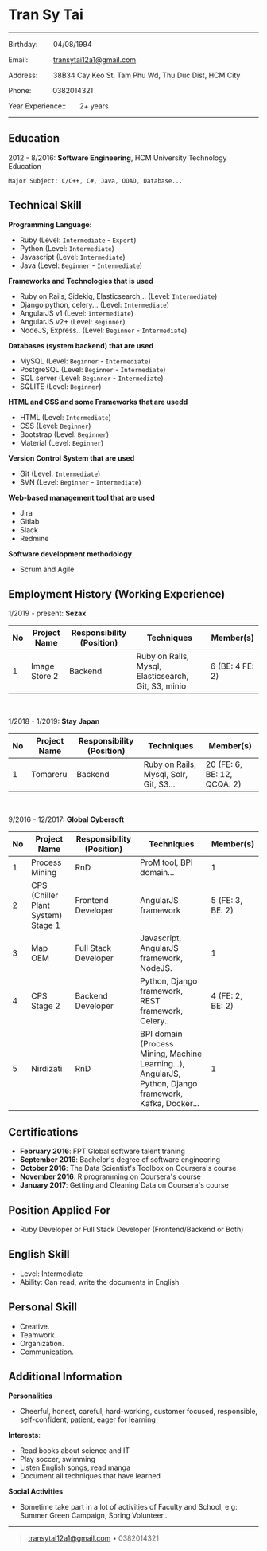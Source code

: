 Tran Sy Tai
============

-------------------     ----------------------------
Birthday: &nbsp;&nbsp;&nbsp;&nbsp;&nbsp;&nbsp;&nbsp;04/08/1994

Email: &nbsp;&nbsp;&nbsp;&nbsp;&nbsp;&nbsp;&nbsp;&nbsp;&nbsp;&nbsp;&nbsp;&nbsp;transytai12a1@gmail.com

Address: &nbsp;&nbsp;&nbsp;&nbsp;&nbsp;&nbsp;&nbsp;38B34 Cay Keo St, Tam Phu Wd, Thu Duc Dist, HCM City

Phone:&nbsp;&nbsp;&nbsp;&nbsp;&nbsp;&nbsp;&nbsp;&nbsp;&nbsp;&nbsp;&nbsp;0382014321

Year Experience::&nbsp;&nbsp;&nbsp;&nbsp;&nbsp;&nbsp;&nbsp;2+ years
-------------------     ----------------------------

Education
---------

2012 - 8/2016:  **Software Engineering**, HCM University Technology Education

    Major Subject: C/C++, C#, Java, OOAD, Database...


Technical Skill
----------

**Programming Language:**
+ Ruby (Level: `Intermediate` - `Expert`)
+ Python (Level: `Intermediate`)
+ Javascript (Level: `Intermediate`)
+ Java (Level: `Beginner` - `Intermediate`)

**Frameworks and Technologies that is used**
+ Ruby on Rails, Sidekiq, Elasticsearch,.. (Level: `Intermediate`)
+ Django python, celery... (Level: `Intermediate`)
+ AngularJS v1 (Level: `Intermediate`)
+ AngularJS v2+ (Level: `Beginner`)
+ NodeJS, Express.. (Level: `Beginner` - `Intermediate`)

**Databases (system backend) that are used**
+ MySQL (Level: `Beginner` - `Intermediate`)
+ PostgreSQL (Level: `Beginner` - `Intermediate`)
+ SQL server (Level: `Beginner` - `Intermediate`)
+ SQLITE (Level: `Beginner`)

**HTML and CSS and some Frameworks that are usedd**
- HTML (Level: `Intermediate`)
- CSS (Level: `Beginner`)
- Bootstrap (Level: `Beginner`)
- Material (Level: `Beginner`)

**Version Control System that are used**
- Git (Level: `Intermediate`)
- SVN  (Level: `Beginner` - `Intermediate`)

**Web-based management tool that are used**
- Jira
- Gitlab
- Slack
- Redmine

**Software development methodology**
- Scrum and Agile

Employment History (Working Experience)
----------

1/2019 - present: **Sezax**

|No| Project Name  	|   Responsibility (Position)	|  Techniques | Member(s) | 
|---|---|---|---|---|
|1|  Image Store 2	|   Backend	| Ruby on Rails, Mysql, Elasticsearch, Git, S3, minio |  6 (BE: 4 FE: 2) |

<br>

1/2018 - 1/2019: **Stay Japan**

|No| Project Name  	|   Responsibility (Position)	|  Techniques | Member(s) | 
|---|---|---|---|---|
|1|  Tomareru	|   Backend	| Ruby on Rails, Mysql, Solr, Git, S3... |  20 (FE: 6, BE: 12, QCQA: 2) |

<br>

9/2016 - 12/2017: **Global Cybersoft**

|No| Project Name  	|   Responsibility (Position)	|  Techniques | Member(s) | 
|---|---|---|---|---|
|1|  Process Mining	|   RnD	| ProM tool, BPI domain... | 1 |
|2|  CPS (Chiller Plant System) Stage 1 	| Frontend Developer  	| AngularJS framework| 5 (FE: 3, BE: 2) |
|3|  Map OEM 	|  Full Stack Developer 	| Javascript, AngularJS framework, NodeJS. | 1 |
|4|  CPS Stage 2 	|  Backend Developer 	| Python, Django framework, REST framework, Celery.. | 4 (FE: 2, BE: 2) |
|5|  Nirdizati 	|  RnD 	| BPI domain (Process Mining, Machine Learning...), AngularJS, Python, Django framework, Kafka, Docker...  | 1 |

Certifications
---
- **February 2016**: FPT Global software talent traning 
- **September 2016**: Bachelor's degree of software engineering
- **October 2016**: The Data Scientist's Toolbox on Coursera's course
- **November 2016**: R programming on Coursera's course
- **January 2017**: Getting and Cleaning Data on Coursera's course

Position Applied For
---
- Ruby Developer or Full Stack Developer (Frontend/Backend or Both)

English Skill
----------
+ Level: Intermediate
+ Ability: Can read, write the documents in English

Personal Skill
----------
+ Creative. 
+ Teamwork.
+ Organization. 
+ Communication.

Additional Information
----------

**Personalities**
- Cheerful, honest, careful, hard-working, customer focused, responsible, self-confident, patient, eager for learning

**Interests**:
- Read books about science and IT
- Play soccer, swimming
- Listen English songs, read manga
- Document all techniques that have learned

**Social Activities**
- Sometime take part in a lot of activities of Faculty and School, e.g: Summer Green Campaign, Spring Volunteer..

----
> <transytai12a1@gmail.com> • 0382014321